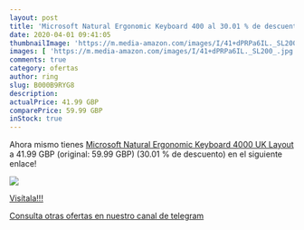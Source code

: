 ```yaml
---
layout: post
title: 'Microsoft Natural Ergonomic Keyboard 400 al 30.01 % de descuento'
date: 2020-04-01 09:41:05
thumbnailImage: 'https://m.media-amazon.com/images/I/41+dPRPa6IL._SL200_.jpg'
images: [ 'https://m.media-amazon.com/images/I/41+dPRPa6IL._SL200_.jpg' ]
comments: true
category: ofertas
author: ring
slug: B000B9RYG8
description:
actualPrice: 41.99 GBP
comparePrice: 59.99 GBP
inStock: true
---
```


Ahora mismo tienes [Microsoft Natural Ergonomic Keyboard 4000  UK Layout ](https://www.amazon.com/dp/B000B9RYG8/?tag=redken08-20) a 41.99 GBP (original: 59.99 GBP) (30.01 %  de descuento) en el siguiente enlace!

[![](https://m.media-amazon.com/images/I/41+dPRPa6IL._SL200_.jpg)](https://www.amazon.com/dp/B000B9RYG8/?tag=redken08-20)

[Visítala!!!](https://www.amazon.com/dp/B000B9RYG8/?tag=redken08-20)

[Consulta otras ofertas en nuestro canal de telegram](https://t.me/s/ofertas25)
